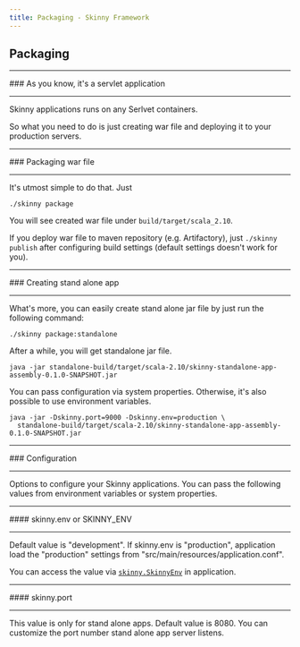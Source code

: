```yaml
---
title: Packaging - Skinny Framework
---
```


## Packaging

<hr/>
### As you know, it's a servlet application
<hr/>

Skinny applications runs on any Serlvet containers. 

So what you need to do is just creating war file and deploying it to your production servers.

<hr/>
### Packaging war file
<hr/>

It's utmost simple to do that. Just 

```
./skinny package
```

You will see created war file under `build/target/scala_2.10`.

If you deploy war file to maven repository (e.g. Artifactory), just `./skinny publish` after configuring build settings (default settings doesn't work for you).

<hr/>
### Creating stand alone app
<hr/>

What's more, you can easily create stand alone jar file by just run the following command: 

```
./skinny package:standalone
```

After a while, you will get standalone jar file. 

```
java -jar standalone-build/target/scala-2.10/skinny-standalone-app-assembly-0.1.0-SNAPSHOT.jar
```

You can pass configuration via system properties. Otherwise, it's also possible to use environment variables.

```
java -jar -Dskinny.port=9000 -Dskinny.env=production \
  standalone-build/target/scala-2.10/skinny-standalone-app-assembly-0.1.0-SNAPSHOT.jar
```

<hr/>
### Configuration
<hr/>

Options to configure your Skinny applications. You can pass the following values from environment variables or system properties.

<hr/>
#### skinny.env or SKINNY_ENV
<hr/>

Default value is "development". If skinny.env is "production", application load the "production" settings from "src/main/resources/application.conf".

You can access the value via [`skinny.SkinnyEnv`](https://github.com/skinny-framework/skinny-framework/blob/develop/common/src/main/scala/skinny/SkinnyEnv.scala) in application.

<hr/>
#### skinny.port
<hr/>

This value is only for stand alone apps. Default value is 8080. You can customize the port number stand alone app server listens.


